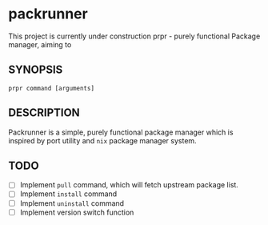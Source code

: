 # packrunner

This project is currently under construction
prpr - purely functional Package manager, aiming to 

## SYNOPSIS
`prpr command [arguments]`

## DESCRIPTION
Packrunner is a simple, purely functional package manager which is inspired by port utility and `nix` package manager system.

## TODO
- [ ] Implement `pull` command, which will fetch upstream package list.
- [ ] Implement `install` command
- [ ] Implement `uninstall` command
- [ ] Implement version switch function
